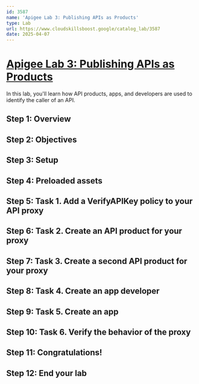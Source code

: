 ```yaml
---
id: 3587
name: 'Apigee Lab 3: Publishing APIs as Products'
type: Lab
url: https://www.cloudskillsboost.google/catalog_lab/3587
date: 2025-04-07
---
```


# [Apigee Lab 3: Publishing APIs as Products](https://www.cloudskillsboost.google/catalog_lab/3587)

In this lab, you'll learn how API products, apps, and developers are used to identify the caller of an API.

## Step 1: Overview

## Step 2: Objectives

## Step 3: Setup

## Step 4: Preloaded assets

## Step 5: Task 1. Add a VerifyAPIKey policy to your API proxy

## Step 6: Task 2. Create an API product for your proxy

## Step 7: Task 3. Create a second API product for your proxy

## Step 8: Task 4. Create an app developer

## Step 9: Task 5. Create an app

## Step 10: Task 6. Verify the behavior of the proxy

## Step 11: Congratulations!

## Step 12: End your lab
